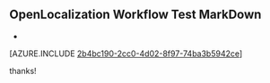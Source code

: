 ## OpenLocalization Workflow Test MarkDown
* 

[AZURE.INCLUDE [2b4bc190-2cc0-4d02-8f97-74ba3b5942ce](calleeMd1.md)]

 
thanks!